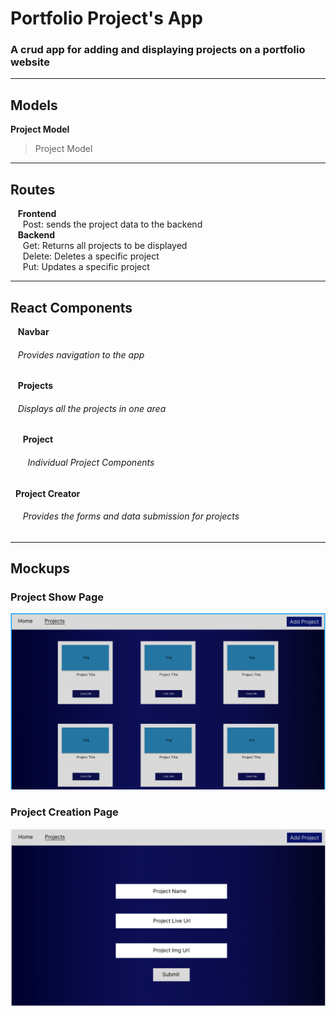 # Portfolio Project's App
### A crud app for adding and displaying projects on a portfolio website

---







## Models
**Project Model** 
> Project Model 

---

## Routes 
&nbsp;&nbsp; **Frontend**<br> 
&nbsp;&nbsp;&nbsp;&nbsp; Post: sends the project data to the backend<br> 
&nbsp;&nbsp; **Backend**<br> 
&nbsp;&nbsp;&nbsp;&nbsp; Get: Returns all projects to be displayed<br> 
&nbsp;&nbsp;&nbsp;&nbsp; Delete: Deletes a specific project<br> 
&nbsp;&nbsp;&nbsp;&nbsp; Put: Updates a specific project<br> 

---

## React Components
&nbsp;&nbsp; **Navbar**<br>
###### &nbsp;&nbsp; Provides navigation to the app<br>
&nbsp;&nbsp; **Projects**<br>
###### &nbsp;&nbsp; Displays all the projects in one area<br> 
&nbsp;&nbsp;&nbsp;&nbsp; **Project**<br> 
###### &nbsp;&nbsp;&nbsp;&nbsp;&nbsp;&nbsp; Individual Project Components<br> 
&nbsp;&nbsp;**Project Creator**<br>
###### &nbsp;&nbsp;&nbsp;&nbsp; Provides the forms and data submission for projects<br>

---

## Mockups
### Project Show Page 
![project show page](/assets/images/ShowProject.png)
### Project Creation Page
![project add page](/assets/images/AddProject.png)
